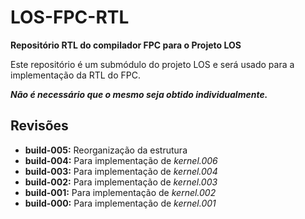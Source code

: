 # LOS-FPC-RTL #
**Repositório RTL do compilador FPC para o Projeto LOS**

Este repositório é um submódulo do projeto LOS e será usado para a implementação da RTL do FPC.

***Não é necessário que o mesmo seja obtido individualmente.***

## Revisões ##

* **build-005:** Reorganização da estrutura
* **build-004:** Para implementação de *kernel.006*
* **build-003:** Para implementação de *kernel.004*
* **build-002:** Para implementação de *kernel.003*
* **build-001:** Para implementação de *kernel.002*
* **build-000:** Para implementação de *kernel.001*
